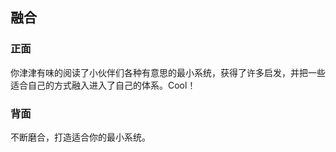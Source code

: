 ## 融合

### 正面  

你津津有味的阅读了小伙伴们各种有意思的最小系统，获得了许多启发，并把一些适合自己的方式融入进入了自己的体系。Cool！ 

### 背面

不断磨合，打造适合你的最小系统。